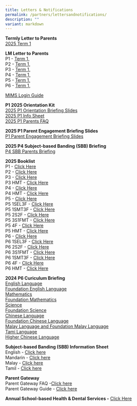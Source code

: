 ```yaml
---
title: Letters & Notifications
permalink: /partners/lettersandnotifications/
description: ""
variant: markdown
---
```

**Termly Letter to Parents**
<br>
[2025 Term 1](/files/2025%20Comms/Letter%20to%20Parent/2025_Term_1_Letter_to_Parent.pdf)

**LM Letter to Parents**
<br>
P1 - [Term 1, ](/files/2025%20Comms/LM%20Letter/P1_Term_1_Level_Letter_2025.pdf)
<br>
P2 - [Term 1, ](/files/2025%20Comms/LM%20Letter/P2_Term_1_Level_Letter_2025.pdf)
<br>
P3 - [Term 1, ](/files/2025%20Comms/LM%20Letter/P3_Term_1_Level_Letter_2025.pdf)
<br>
P4 - [Term 1, ](/files/2025%20Comms/LM%20Letter/P4_Term_1_Level_Letter_2025.pdf)
<br>
P5 - [Term 1, ](/files/2025%20Comms/LM%20Letter/P5_Term_1_Level_Letter_2025.pdf)
<br>
P6 - [Term 1, ](/files/2025%20Comms/LM%20Letter/P6_Term_1_Level_Letter_2025.pdf)

[MIMS Login Guide](/files/2024%20LM%20Letter/Term%202/MIMS_login_guide.pdf)

**P1 2025 Orientation Kit**<br>
[2025 P1 Orientation Briefing Slides](/files/2025%20Booklist/2025P1/P1_2025_Orientation_compressed.pdf)<br>
[2025 P1 Info Sheet](/files/2025%20Booklist/2025P1/P1_Information_Sheet__1_2025_.pdf)<br>
[2025 P1 Parents FAQ](/files/2025%20Booklist/2025P1/Primary_1_Parents_FAQ_2025.pdf)

**2025 P1 Parent Engagement Briefing Slides**<br>
[P1 Parent Engagement Briefing Slides](/files/2025%20Comms/P1_Parents_Engagement_Consolidated_Slide_Deck.pdf)

**2025 P4 Subject-based Banding (SBB) Briefing**<br>
[P4 SBB Parents Briefing](/files/2025%20Comms/P4_SBB_Parents_Briefing_Final_for_Website_compressed.pdf)


**2025 Booklist**  
P1 - [Click Here](/files/2025%20Booklist/Ngee_Ann_Booklist_2025_Primary_1.pdf)
<br>P2 - [Click Here](/files/2025%20Booklist/Ngee_Ann_Booklist_2025_Primary_2.pdf)
<br>P3 - [Click Here](/files/2025%20Booklist/Ngee_Ann_Booklist_2025_Primary_3.pdf)
<br>P3 HMT - [Click Here](/files/2025%20Booklist/Ngee_Ann_Booklist_2025_Primary_3HMT.pdf)
<br>P4 - [Click Here](/files/2025%20Booklist/Ngee_Ann_Booklist_2025_Primary_4.pdf)
<br>P4 HMT - [Click Here](/files/2025%20Booklist/Ngee_Ann_Booklist_2025_Primary_4HMT.pdf)
<br>P5 - [Click Here](/files/2025%20Booklist/Ngee_Ann_Booklist_2025_Primary_5_4S.pdf)
<br>P5 1SEL3F - [Click Here](/files/2025%20Booklist/Ngee_Ann_Booklist_2025_Primary_5_1SEL3F.pdf)
<br>P5 1SMT3F - [Click Here](/files/2025%20Booklist/Ngee_Ann_Booklist_2025_Primary_5_1SMT3F.pdf)
<br>P5 2S2F - [Click Here](/files/2025%20Booklist/Ngee_Ann_Booklist_2025_Primary_5_2S2F.pdf)
<br> P5 3S1FMT - [Click Here](/files/2025%20Booklist/Ngee_Ann_Booklist_2025_Primary_5_3S1FMT.pdf)
<br>P5 4F - [Click Here](/files/2025%20Booklist/Ngee_Ann_Booklist_2025_Primary_5_4F.pdf)
<br> P5 HMT - [Click Here](/files/2025%20Booklist/Ngee_Ann_Booklist_2025_Primary_5HMT.pdf)
<br>P6 - [Click Here](/files/2025%20Booklist/Ngee_Ann_Booklist_2025_Primary_6_4S.pdf)
<br>P6 1SEL3F - [Click Here](/files/2025%20Booklist/Ngee_Ann_Booklist_2025_Primary_6_1SEL3F.pdf)
<br>P6 2S2F - [Click Here](/files/2025%20Booklist/Ngee_Ann_Booklist_2025_Primary_6_2S2F.pdf)
<br> P6 3S1FMT - [Click Here](/files/2025%20Booklist/Ngee_Ann_Booklist_2025_Primary_6_3S1FMT.pdf)
<br> P6 1SMT3F - [Click Here](/files/2025%20Booklist/Ngee_Ann_Booklist_2025_Primary_6_1SMT3F.pdf)
<br>P6 4F - [Click Here](/files/2025%20Booklist/Ngee_Ann_Booklist_2025_Primary_6_4F.pdf)
<br>P6 HMT - [Click Here](/files/2025%20Booklist/Ngee_Ann_Booklist_2025_Primary_6HMT.pdf)

**2024 P6 Curiculum Briefing**
<br>
[English Language]()
<br>[Foundation English Language]()
<br>[Mathematics]()
<br>[Foundation Mathematics]()
<br>[Science]()
<br>[Foundation Science]()
<br>[Chinese Language]()
<br>[Foundation Chinese Language]()
<br>[Malay Language and Foundation Malay Language]()
<br>[Tami Language]()
<br>[Higher Chinese Language]()

**Subject-based Banding (SBB) Information Sheet**
<br>
English -&nbsp;[Click here](/files/MOE_SBB_ENG_revised%201%20Mar%202018.pdf)
<br>
Mandarin -&nbsp;[Click here](/files/MOE_SBB_CHI_revised%201%20Mar%202018.pdf)
<br>
Malay -&nbsp;[Click here](/files/MOE_SBB_ML_revised%201%20Mar%202018.pdf)
<br>
Tamil -&nbsp;[Click here](/files/MOE_SBB_TL_revised%201%20Mar%202018.pdf)

**Parent Gateway**
<br>
Parent Gateway FAQ -[Click here](https://pg.moe.edu.sg/faq)
<br>
Parent Gateway Guide -&nbsp;[Click here](/files/Parents%20Gateway%20User%20Guide.pdf)




**Annual School-based Health &amp; Dental Services -**&nbsp;[Click Here](/files/Letter%20to%20P1%20Parents_Final.pdf)